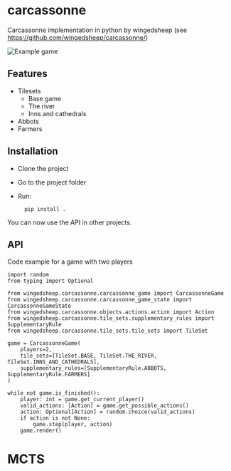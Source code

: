 
# carcassonne
Carcassonne implementation in python by wingedsheep (see https://github.com/wingedsheep/carcassonne/)

![Example game](https://github.com/wingedsheep/carcassonne/blob/master/example_game.gif)

## Features

* Tilesets 
    * Base game
    * The river
    * Inns and cathedrals
* Abbots
* Farmers

## Installation

* Clone the project
* Go to the project folder
* Run: 

	    pip install .

You can now use the API in other projects.

## API

Code example for a game with two players

    import random  
	from typing import Optional  
	  
	from wingedsheep.carcassonne.carcassonne_game import CarcassonneGame  
	from wingedsheep.carcassonne.carcassonne_game_state import CarcassonneGameState  
	from wingedsheep.carcassonne.objects.actions.action import Action  
	from wingedsheep.carcassonne.tile_sets.supplementary_rules import SupplementaryRule  
	from wingedsheep.carcassonne.tile_sets.tile_sets import TileSet  
	   
	game = CarcassonneGame(  
		players=2,  
		tile_sets=[TileSet.BASE, TileSet.THE_RIVER, TileSet.INNS_AND_CATHEDRALS],  
		supplementary_rules=[SupplementaryRule.ABBOTS, SupplementaryRule.FARMERS]  
	)  
	  
	while not game.is_finished():  
	    player: int = game.get_current_player()  
	    valid_actions: [Action] = game.get_possible_actions()  
	    action: Optional[Action] = random.choice(valid_actions)  
	    if action is not None:  
	        game.step(player, action)  
	    game.render() 
# MCTS
